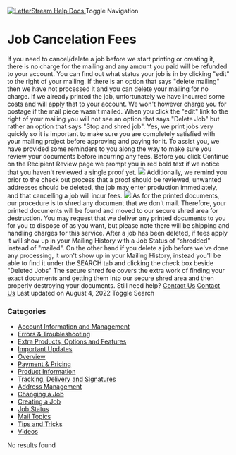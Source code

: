 [ ![LetterStream Help Docs](https://d33v4339jhl8k0.cloudfront.net/docs/assets/5723ba2ac69791092312f838/images/596020810428637ff8d46420/While-LS-logo.png) ](https://help.letterstream.com/article/<https:/www.letterstream.com>) Toggle Navigation
# Job Cancelation Fees
If you need to cancel/delete a job before we start printing or creating it, there is no charge for the mailing and any amount you paid will be refunded to your account. You can find out what status your job is in by clicking "edit" to the right of your mailing. If there is an option that says "delete mailing" then we have not processed it and you can delete your mailing for no charge.
If we already printed the job, unfortunately we have incurred some costs and will apply that to your account. We won't however charge you for postage if the mail piece wasn't mailed. When you click the "edit" link to the right of your mailing you will not see an option that says "Delete Job" but rather an option that says "Stop and shred job".
Yes, we print jobs very quickly so it is important to make sure you are completely satisfied with your mailing project before approving and paying for it.
To assist you, we have provided some reminders to you along the way to make sure you review your documents before incurring any fees. Before you click Continue on the Recipient Review page we prompt you in red bold text if we notice that you haven't reviewed a single proof yet.
![](https://d33v4339jhl8k0.cloudfront.net/docs/assets/5723ba2ac69791092312f838/images/5bd740f604286356f0a52f4d/file-s8hZ4qKA4e.jpg)
Additionally, we remind you prior to the check out process that a proof should be reviewed, unwanted addresses should be deleted, the job may enter production immediately, and that cancelling a job will incur fees.
![](https://d33v4339jhl8k0.cloudfront.net/docs/assets/5723ba2ac69791092312f838/images/5bd7410704286356f0a52f4f/file-uW1irIRcKV.jpg)
As for the printed documents, our procedure is to shred any document that we don't mail. Therefore, your printed documents will be found and moved to our secure shred area for destruction.
You may request that we deliver any printed documents to you for you to dispose of as you want, but please note there will be shipping and handling charges for this service.
After a job has been deleted, if fees apply it will show up in your Mailing History with a Job Status of "shredded" instead of "mailed". On the other hand if you delete a job before we've done any processing, it won't show up in your Mailing History, instead you'll be able to find it under the SEARCH tab and clicking the check box beside "Deleted Jobs"
The secure shred fee covers the extra work of finding your exact documents and getting them into our secure shred area and then properly destroying your documents.
Still need help? [Contact Us](https://help.letterstream.com/article/<#>) [Contact Us](https://help.letterstream.com/article/<#>)
Last updated on August 4, 2022
Toggle Search
### Categories
  * [Account Information and Management ](https://help.letterstream.com/article/</category/5-account-information>)
  * [Errors & Troubleshooting ](https://help.letterstream.com/article/</category/892-errors-troubleshooting>)
  * [Extra Products, Options and Features ](https://help.letterstream.com/article/</category/893-extra-options-and-features>)
  * [Important Updates ](https://help.letterstream.com/article/</category/891-letterstream-updates>)
  * [Overview ](https://help.letterstream.com/article/</category/634-overview>)
  * [Payment & Pricing ](https://help.letterstream.com/article/</category/890-payment-pricing>)
  * [Product Information ](https://help.letterstream.com/article/</category/894-product-information>)
  * [Tracking, Delivery and Signatures ](https://help.letterstream.com/article/</category/889-tracking-delivery-and-signatures>)
  * [Address Management ](https://help.letterstream.com/article/</category/7-address-management>)
  * [Changing a Job ](https://help.letterstream.com/article/</category/9-changing-a-job>)
  * [Creating a Job ](https://help.letterstream.com/article/</category/8-creating-a-job>)
  * [Job Status ](https://help.letterstream.com/article/</category/10-job-status>)
  * [Mail Topics ](https://help.letterstream.com/article/</category/12-mail-topics>)
  * [Tips and Tricks ](https://help.letterstream.com/article/</category/11-tips-and-tricks>)
  * [Videos ](https://help.letterstream.com/article/</category/13-videos>)


No results found
